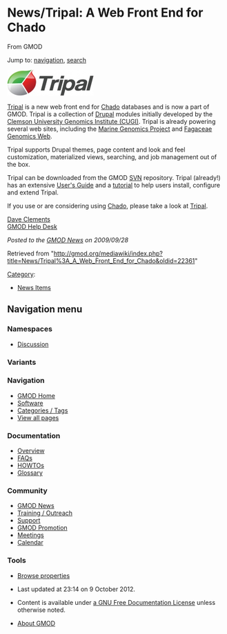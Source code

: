 









<span id="top"></span>







# <span dir="auto">News/Tripal: A Web Front End for Chado</span>





From GMOD









Jump to: [navigation](#mw-navigation), [search](#p-search)







[<img
src="https://raw.githubusercontent.com/GMOD/gmod.github.io/main/mediawiki/images/thumb/5/5c/TripalLogo.jpg/200px-TripalLogo.jpg"
srcset="https://raw.githubusercontent.com/GMOD/gmod.github.io/main/mediawiki/images/thumb/5/5c/TripalLogo.jpg/300px-TripalLogo.jpg 1.5x, https://raw.githubusercontent.com/GMOD/gmod.github.io/main/mediawiki/images/5/5c/TripalLogo.jpg 2x"
width="200" height="60" alt="Tripal" />](../Tripal.1 "Tripal")



[Tripal](../Tripal.1 "Tripal") is a new web front end for
<a href="../Chado" class="mw-redirect" title="Chado">Chado</a> databases
and is now a part of GMOD. Tripal is a collection of
<a href="http://www.drupal.org" class="external text"
rel="nofollow">Drupal</a> modules initially developed by the
<a href="http://www.genome.clemson.edu/" class="external text"
rel="nofollow">Clemson University Genomics Institute (CUGI)</a>. Tripal
is already powering several web sites, including the
<a href="http://www.marinegenomics.org" class="external text"
rel="nofollow">Marine Genomics Project</a> and
<a href="http://www.fagaceae.org/" class="external text"
rel="nofollow">Fagaceae Genomics Web</a>.

Tripal supports Drupal themes, page content and look and feel
customization, materialized views, searching, and job management out of
the box.

Tripal can be downloaded from the GMOD
<a href="../SVN" class="mw-redirect" title="SVN">SVN</a> repository.
Tripal (already!) has an extensive
<a href="https://raw.githubusercontent.com/GMOD/gmod.github.io/main/mediawiki/images/0/00/TripalUsersGuideJune2009.pdf"
class="internal" title="TripalUsersGuideJune2009.pdf">User's Guide</a>
and a <a href="../Tripal_Tutorial" class="mw-redirect"
title="Tripal Tutorial">tutorial</a> to help users install, configure
and extend Tripal.

If you use or are considering using
<a href="../Chado" class="mw-redirect" title="Chado">Chado</a>, please
take a look at [Tripal](../Tripal.1 "Tripal").

[Dave Clements](../User%3AClements "User%3AClements")  
[GMOD Help Desk](../GMOD_Help_Desk "GMOD Help Desk")

  



*Posted to the [GMOD News](../GMOD_News "GMOD News") on 2009/09/28*







Retrieved from
"<http://gmod.org/mediawiki/index.php?title=News/Tripal%3A_A_Web_Front_End_for_Chado&oldid=22361>"







[Category](../Special%3ACategories "Special%3ACategories"):

- [News Items](../Category%3ANews_Items "Category%3ANews Items")















## Navigation menu









### Namespaces


- <span id="ca-talk"><a
  href="http://gmod.org/mediawiki/index.php?title=Talk:News/Tripal%3A_A_Web_Front_End_for_Chado&amp;action=edit&amp;redlink=1"
  accesskey="t"
  title="Discussion about the content page [t]">Discussion</a></span>





### 

### Variants[](#)























<a href="../Main_Page"
style="background-image: url(../../images/GMOD-cogs.png);"
title="Visit the main page"></a>





### Navigation



- <span id="n-GMOD-Home">[GMOD Home](../Main_Page)</span>
- <span id="n-Software">[Software](../GMOD_Components)</span>
- <span id="n-Categories-.2F-Tags">[Categories /
  Tags](../Categories)</span>
- <span id="n-View-all-pages">[View all
  pages](../Special:AllPages)</span>







### Documentation



- <span id="n-Overview">[Overview](../Overview)</span>
- <span id="n-FAQs">[FAQs](../Category%3AFAQ)</span>
- <span id="n-HOWTOs">[HOWTOs](../Category%3AHOWTO)</span>
- <span id="n-Glossary">[Glossary](../Glossary)</span>







### Community



- <span id="n-GMOD-News">[GMOD News](../GMOD_News)</span>
- <span id="n-Training-.2F-Outreach">[Training /
  Outreach](../Training_and_Outreach)</span>
- <span id="n-Support">[Support](../Support)</span>
- <span id="n-GMOD-Promotion">[GMOD Promotion](../GMOD_Promotion)</span>
- <span id="n-Meetings">[Meetings](../Meetings)</span>
- <span id="n-Calendar">[Calendar](../Calendar)</span>







### Tools




- <span id="t-smwbrowselink"><a href="../Special%3ABrowse/News-2FTripal%3A_A_Web_Front_End_for_Chado"
  rel="smw-browse">Browse properties</a></span>












- <span id="footer-info-lastmod">Last updated at 23:14 on 9 October
  2012.</span>
<!-- - <span id="footer-info-viewcount">6,661 page views.</span> -->
- <span id="footer-info-copyright">Content is available under
  <a href="http://www.gnu.org/licenses/fdl-1.3.html" class="external"
  rel="nofollow">a GNU Free Documentation License</a> unless otherwise
  noted.</span>

<!-- -->

- <span id="footer-places-about">[About
  GMOD](../GMOD%3AAbout "GMOD%3AAbout")</span>

<!-- -->







